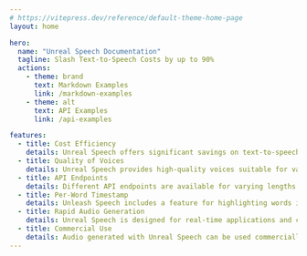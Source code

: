 ```yaml
---
# https://vitepress.dev/reference/default-theme-home-page
layout: home

hero:
  name: "Unreal Speech Documentation"
  tagline: Slash Text-to-Speech Costs by up to 90%
  actions:
    - theme: brand
      text: Markdown Examples
      link: /markdown-examples
    - theme: alt
      text: API Examples
      link: /api-examples

features:
  - title: Cost Efficiency
    details: Unreal Speech offers significant savings on text-to-speech services compared to other major providers.
  - title: Quality of Voices
    details: Unreal Speech provides high-quality voices suitable for various types of content
  - title: API Endpoints
    details: Different API endpoints are available for varying lengths of text, supporting both short and long-form content
  - title: Per-Word Timestamp
    details: Unleash Speech includes a feature for highlighting words in sync with speech, offering a detailed control for audio synchronization
  - title: Rapid Audio Generation
    details: Unreal Speech is designed for real-time applications and can quickly generate long-form audio, making it suitable for a range of applications.
  - title: Commercial Use
    details: Audio generated with Unreal Speech can be used commercially with different terms of use had on the subscription plan
---
```

